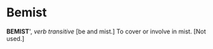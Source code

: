# Bemist

**BEMIST**', _verb transitive_ \[be and mist.\] To cover or involve in mist. \[Not used.\]